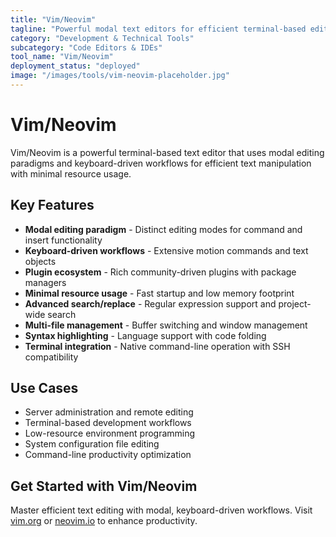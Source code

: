 ```yaml
---
title: "Vim/Neovim"
tagline: "Powerful modal text editors for efficient terminal-based editing"
category: "Development & Technical Tools"
subcategory: "Code Editors & IDEs"
tool_name: "Vim/Neovim"
deployment_status: "deployed"
image: "/images/tools/vim-neovim-placeholder.jpg"
---
```


# Vim/Neovim

Vim/Neovim is a powerful terminal-based text editor that uses modal editing paradigms and keyboard-driven workflows for efficient text manipulation with minimal resource usage.

## Key Features

- **Modal editing paradigm** - Distinct editing modes for command and insert functionality
- **Keyboard-driven workflows** - Extensive motion commands and text objects
- **Plugin ecosystem** - Rich community-driven plugins with package managers
- **Minimal resource usage** - Fast startup and low memory footprint
- **Advanced search/replace** - Regular expression support and project-wide search
- **Multi-file management** - Buffer switching and window management
- **Syntax highlighting** - Language support with code folding
- **Terminal integration** - Native command-line operation with SSH compatibility

## Use Cases

- Server administration and remote editing
- Terminal-based development workflows
- Low-resource environment programming
- System configuration file editing
- Command-line productivity optimization

## Get Started with Vim/Neovim

Master efficient text editing with modal, keyboard-driven workflows. Visit [vim.org](https://www.vim.org) or [neovim.io](https://neovim.io) to enhance productivity.